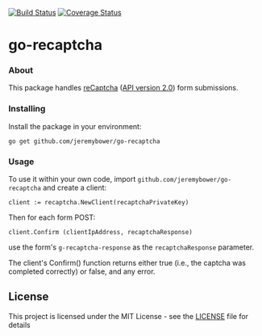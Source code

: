 [![Build Status](https://img.shields.io/travis/jeremybower/go-recaptcha/master.svg?style=flat-square)](https://travis-ci.org/jeremybower/go-recaptcha)
[![Coverage Status](https://img.shields.io/codecov/c/github/jeremybower/go-recaptcha/master.svg?style=flat-square)](https://codecov.io/gh/jeremybower/go-recaptcha)


# go-recaptcha

### About

This package handles [reCaptcha](https://www.google.com/recaptcha) ([API version 2.0](https://developers.google.com/recaptcha/intro)) form submissions.

### Installing

Install the package in your environment:

```
go get github.com/jeremybower/go-recaptcha
```

### Usage

To use it within your own code, import `github.com/jeremybower/go-recaptcha` and create a client:

```
client := recaptcha.NewClient(recaptchaPrivateKey)
```

Then for each form POST:

```
client.Confirm (clientIpAddress, recaptchaResponse)
```

use the form's `g-recaptcha-response` as the `recaptchaResponse` parameter.

The client's Confirm() function returns either true (i.e., the captcha was completed correctly) or false, and any error.

## License

This project is licensed under the MIT License - see the [LICENSE](LICENSE) file for details